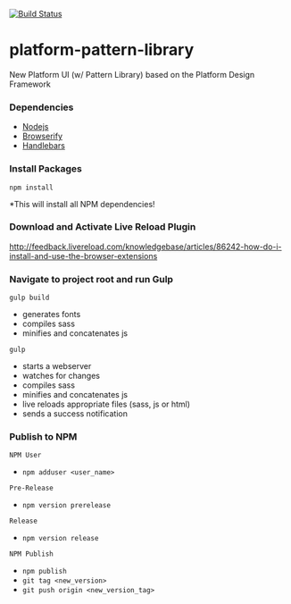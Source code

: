 [![Build Status](https://travis-ci.org/ushahidi/platform-pattern-library.svg?branch=develop)](https://travis-ci.org/ushahidi/platform-pattern-library)

# platform-pattern-library
New Platform UI (w/ Pattern Library) based on the Platform Design Framework

### Dependencies
* [Nodejs](https://nodejs.org/en/)
* [Browserify](http://browserify.org/)
* [Handlebars](http://handlebarsjs.com/)

### Install Packages
`npm install`

*This will install all NPM dependencies!

### Download and Activate Live Reload Plugin

http://feedback.livereload.com/knowledgebase/articles/86242-how-do-i-install-and-use-the-browser-extensions

### Navigate to project root and run Gulp

`gulp build`

* generates fonts
* compiles sass
* minifies and concatenates js

`gulp`

* starts a webserver
* watches for changes
* compiles sass
* minifies and concatenates js
* live reloads appropriate files (sass, js or html)
* sends a success notification

### Publish to NPM

`NPM User`
* ```npm adduser <user_name>```

`Pre-Release`
* ```npm version prerelease```

`Release`
* ```npm version release```

`NPM Publish`
* ```npm publish```
* ```git tag <new_version>```
* ```git push origin <new_version_tag>```
